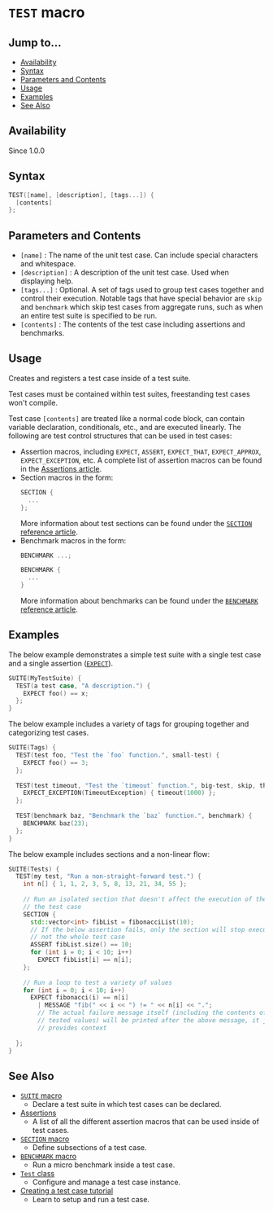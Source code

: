# `TEST` macro

## Jump to...
- [Availability](#Availability)
- [Syntax](#Syntax)
- [Parameters and Contents](#Parameters-and-Contents)
- [Usage](#Usage)
- [Examples](#Examples)
- [See Also](#See-Also)

## Availability
Since 1.0.0

## Syntax
``` C++
TEST([name], [description], [tags...]) {
  [contents]
};
```

## Parameters and Contents
- `[name]` : The name of the unit test case.
  Can include special characters and whitespace.
- `[description]` : A description of the unit test case.
  Used when displaying help.
- `[tags...]` : Optional.
  A set of tags used to group test cases together and control their execution.
  Notable tags that have special behavior are `skip` and `benchmark` which skip
  test cases from aggregate runs, such as when an entire test suite is specified
  to be run.
- `[contents]` : The contents of the test case including assertions and
  benchmarks.

## Usage

Creates and registers a test case inside of a test suite.

Test cases must be contained within test suites, freestanding test cases won't
compile.

Test case `[contents]` are treated like a normal code block, can contain
variable declaration, conditionals, etc., and are executed linearly.
The following are test control structures that can be used in test cases:
- Assertion macros, including `EXPECT`, `ASSERT`, `EXPECT_THAT`,
  `EXPECT_APPROX`, `EXPECT_EXCEPTION`, etc.
  A complete list of assertion macros can be found in the
  [Assertions article](../Assertions).
- Section macros in the form:
  ``` C++
  SECTION {
    ...
  };
  ```
  More information about test sections can be found under the
  [`SECTION` reference article](SECTION.md).
- Benchmark macros in the form:
  ``` C++
  BENCHMARK ...;
  
  BENCHMARK {
    ...
  }
  ```
  More information about benchmarks can be found under the
  [`BENCHMARK` reference article](BENCHMARK.md).

## Examples

The below example demonstrates a simple test suite with a single test case and
a single assertion ([`EXPECT`](../Assertions/EXPECT.md)).
``` C++
SUITE(MyTestSuite) {
  TEST(a test case, "A description.") {
    EXPECT foo() == x;
  };
}
```

The below example includes a variety of tags for grouping together and
categorizing test cases.
``` C++
SUITE(Tags) {
  TEST(test foo, "Test the `foo` function.", small-test) {
    EXPECT foo() == 3;
  };
  
  TEST(test timeout, "Test the `timeout` function.", big-test, skip, throws) {
    EXPECT_EXCEPTION(TimeoutException) { timeout(1000) };
  };
  
  TEST(benchmark baz, "Benchmark the `baz` function.", benchmark) {
    BENCHMARK baz(23);
  };
}
```

The below example includes sections and a non-linear flow:
``` C++
SUITE(Tests) {
  TEST(my test, "Run a non-straight-forward test.") {
    int n[] { 1, 1, 2, 3, 5, 8, 13, 21, 34, 55 };
    
    // Run an isolated section that doesn't affect the execution of the rest of
    // the test case
    SECTION {
      std::vector<int> fibList = fibonacciList(10);
      // If the below assertion fails, only the section will stop executing,
      // not the whole test case
      ASSERT fibList.size() == 10;
      for (int i = 0; i < 10; i++)
        EXPECT fibList[i] == n[i];
    };
    
    // Run a loop to test a variety of values
    for (int i = 0; i < 10; i++)
      EXPECT fibonacci(i) == n[i]
        | MESSAGE "fib(" << i << ") != " << n[i] << ".";
        // The actual failure message itself (including the contents of the two
        // tested values) will be printed after the above message, it just
        // provides context
    
  };
}
```

## See Also

- [`SUITE` macro](SUITE.md)
  - Declare a test suite in which test cases can be declared.
- [Assertions](../Assertions)
  - A list of all the different assertion macros that can be used inside of test
    cases.
- [`SECTION` macro](SECTION.md)
  - Define subsections of a test case.
- [`BENCHMARK` macro](BENCHMARK.md)
  - Run a micro benchmark inside a test case.
- [`Test` class](../Types/Test.md)
  - Configure and manage a test case instance.
- [Creating a test case tutorial](../../Tutorials/Intro/TestCase.md)
  - Learn to setup and run a test case.
